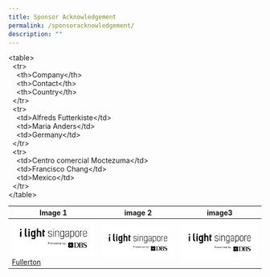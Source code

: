 ```yaml
---
title: Sponsor Acknowledgement
permalink: /sponsoracknowledgement/
description: ""
---
```

<table\>  
  <tr\>  
    <th\>Company</th\>  
    <th\>Contact</th\>  
    <th\>Country</th\>  
  </tr\>  
  <tr\>  
    <td\>Alfreds Futterkiste</td\>  
    <td\>Maria Anders</td\>  
    <td\>Germany</td\>  
  </tr\>  
  <tr\>  
    <td\>Centro comercial Moctezuma</td\>  
    <td\>Francisco Chang</td\>  
    <td\>Mexico</td\>  
  </tr\>  
</table\>




| Image 1 | image 2 | image3 |
| -------- | -------- | -------- |
|![](/images/iLightsg_Lockup(F)-240220-04.png) [Fullerton](https://www.ilightsingapore.gov.sg/)  | ![](/images/iLightsg_Lockup(F)-240220-04.png)| ![](/images/iLightsg_Lockup(F)-240220-04.png)|

